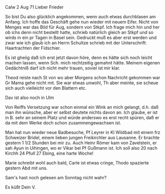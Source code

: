  Calw 2 Aug 71
Lieber Frieder

So bist Du also glücklich angekommen, wenn auch etwas durchblasen am Anfang. Ich hoffe das Geschäft gehe nun wieder mit neuem Eifer. 
Nicht von Menges war das Bild für Aug, sondern von Stkpf. Ich frage mich hin und her ob ichs denn nicht bestellt hatte, schrieb natürlich gleich an Stkpf und so wirds in ein pr Tagen in Basel sein. Gedruckt muß es aber erst werden und zwar wie ich glaub ich an Herrn Schultze schrieb mit der Unterschrift:
 Haartrachten der Fidschier.

Es ist gheiig daß ich erst jetzt davon höre, denn es hätte sich noch leicht machen lassen, wenn Sch. mich rechtzeitig gemahnt hätte. Meinem eigenen Gedächtniß darf ich nicht mehr trauen, soviel ist mir klar.

Theod reiste nach St von wo aber Morgens schon Nachricht gekommen war Gr Mama gehe nicht mit. Sie war etwas unwohl, Th aber meinte, sie scheue sich auch vielleicht vor den Blattern etc.

Dav ist also noch in Ulm

Von Reiffs Versetzung war schon einmal ein Wink an mich gelangt, d.h. daß man ihn wünsche, aber er selbst deutete nichts davon an. Ich glaube, er ist in B. sehr an seinem Platz und würde anderswo es erst recht spüren, daß er da mit dem Werke doch schon zusammengewachsen ist.

Man hat nun wieder neue Badbesuche, Pf Leyrer in Kl Wildbad mit einem frz Schweizer Bridel, einem lieben jungen Freikirchler aus Lausanne. Er brachte gestern 1 1/2 Stunden bei mir zu. Auch Heinr Römer kam von Zavelstein, er sah Ayun in Uihingen, wo er Vikar bei Pf Gußmann ist. Ich soll also 20 nach Kirchh 24 Pfull 27 Ebing, eine harte Woche!

Marie schreibt wohl auch bald, Carle ist etwas cringe, Thodo spazierte gestern Abd mit uns.

Sam's hast noch gelesen am Sonntag nicht wahr?

 Es küßt Dein V.
